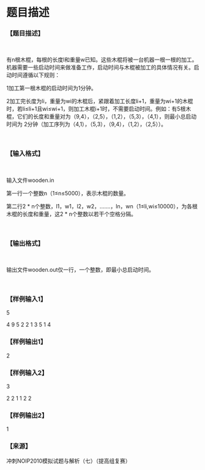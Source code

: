 # 题目描述


<h3>
	【题目描述】
</h3>
<p>
	<br/>
</p>
<p>
	有n根木棍，每根的长度l和重量w已知。这些木棍将被一台机器一根一根的加工。机器需要一些启动时间来做准备工作，启动时间与木棍被加工的具体情况有关。启动时间遵循以下规则：
</p>
<p>
	1加工第一根木棍的启动时间为1分钟。
</p>
<span style="font-size:10.5pt;font-family:" color:#323e32;"="">2加工完长度为<span style="font-size:10.5pt;font-family:" color:#323e32;"="">li，重量为<span style="font-size:10.5pt;font-family:" color:#323e32;"="">wi的木棍后，紧跟着加工长度<span style="font-size:10.5pt;font-family:" color:#323e32;"="">li+1，重量为<span style="font-size:10.5pt;font-family:" color:#323e32;"="">wi+1的木棍时，若<span style="font-size:10.5pt;font-family:" color:#323e32;"="">li≤li+1且<span style="font-size:10.5pt;font-family:" color:#323e32;"="">wi≤wi+1，则加工木棍<span style="font-size:10.5pt;font-family:" color:#323e32;"="">i+1时，不需要启动时间。例如：有<span style="font-size:10.5pt;font-family:" color:#323e32;"="">5根木棍，它们的长度和重量对为（<span style="font-size:10.5pt;font-family:" color:#323e32;"="">9,4），（<span style="font-size:10.5pt;font-family:" color:#323e32;"="">2,5），（<span style="font-size:10.5pt;font-family:" color:#323e32;"="">1,2），（<span style="font-size:10.5pt;font-family:" color:#323e32;"="">5,3），（<span style="font-size:10.5pt;font-family:" color:#323e32;"="">4,1），则最小总启动时间为<span style="font-size:10.5pt;font-family:" color:#323e32;"=""> 2分钟（加工序列为（<span style="font-size:10.5pt;font-family:" color:#323e32;"="">4,1），（<span style="font-size:10.5pt;font-family:" color:#323e32;"="">5,3），（<span style="font-size:10.5pt;font-family:" color:#323e32;"="">9,4），（<span style="font-size:10.5pt;font-family:" color:#323e32;"="">1,2），（<span style="font-size:10.5pt;font-family:" color:#323e32;"="">2,5）<span style="font-size:10.5pt;font-family:" color:#323e32;"="">）。
<p>
	<br/>
</p>
<h3>
	【输入格式】
</h3>
<p>
	<br/>
</p>
<p>
	输入文件wooden.in
</p>
<p>
	第一行一个整数n（1≤n≤5000），表示木棍的数量。
</p>
<p>
	第二行2 * n个整数，l1，w1，l2，w2，.......，ln，wn（1≤li,wi≤10000），为各根木棍的长度和重量，这2 * n个整数以若干个空格分隔。
</p>
<p>
	<br/>
</p>
<h3>
	【输出格式】
</h3>
<p>
	<br/>
</p>
<p>
	输出文件wooden.out仅一行，一个整数，即最小总启动时间。
</p>
<p>
	<br/>
</p>
<h3>
	【样例输入1】
</h3>
<p>
	<span style="font-size:10.5pt;font-family:" color:#323e32;"=""><span style="font-size:10.5pt;font-family:" color:#323e32;"=""><span style="font-size:10.5pt;font-family:" color:#323e32;"=""><span style="font-size:10.5pt;font-family:" color:#323e32;"=""><span style="font-size:10.5pt;font-family:" color:#323e32;"=""><span style="font-size:10.5pt;font-family:" color:#323e32;"=""><span style="font-size:10.5pt;font-family:" color:#323e32;"=""><span style="font-size:10.5pt;font-family:" color:#323e32;"=""><span style="font-size:10.5pt;font-family:" color:#323e32;"=""><span style="font-size:10.5pt;font-family:" color:#323e32;"=""><span style="font-size:10.5pt;font-family:" color:#323e32;"=""><span style="font-size:10.5pt;font-family:" color:#323e32;"=""><span style="font-size:10.5pt;font-family:" color:#323e32;"=""><span style="font-size:10.5pt;font-family:" color:#323e32;"=""><span style="font-size:10.5pt;font-family:" color:#323e32;"=""><span style="font-size:10.5pt;font-family:" color:#323e32;"=""><span style="font-size:10.5pt;font-family:" color:#323e32;"=""><span style="font-size:10.5pt;font-family:" color:#323e32;"=""><span style="font-size:10.5pt;font-family:" color:#323e32;"=""><span style="font-size:10.5pt;font-family:" color:#323e32;"=""><span style="font-size:10.5pt;font-family:" color:#323e32;"="">5</span></span></span></span></span></span></span></span></span></span></span></span></span></span></span></span></span></span></span></span></span>
</p>
<p>
	<span style="font-size:10.5pt;font-family:" color:#323e32;"=""><span style="font-size:10.5pt;font-family:" color:#323e32;"=""><span style="font-size:10.5pt;font-family:" color:#323e32;"=""><span style="font-size:10.5pt;font-family:" color:#323e32;"=""><span style="font-size:10.5pt;font-family:" color:#323e32;"=""><span style="font-size:10.5pt;font-family:" color:#323e32;"=""><span style="font-size:10.5pt;font-family:" color:#323e32;"=""><span style="font-size:10.5pt;font-family:" color:#323e32;"=""><span style="font-size:10.5pt;font-family:" color:#323e32;"=""><span style="font-size:10.5pt;font-family:" color:#323e32;"=""><span style="font-size:10.5pt;font-family:" color:#323e32;"=""><span style="font-size:10.5pt;font-family:" color:#323e32;"=""><span style="font-size:10.5pt;font-family:" color:#323e32;"=""><span style="font-size:10.5pt;font-family:" color:#323e32;"=""><span style="font-size:10.5pt;font-family:" color:#323e32;"=""><span style="font-size:10.5pt;font-family:" color:#323e32;"=""><span style="font-size:10.5pt;font-family:" color:#323e32;"=""><span style="font-size:10.5pt;font-family:" color:#323e32;"=""><span style="font-size:10.5pt;font-family:" color:#323e32;"=""><span style="font-size:10.5pt;font-family:" color:#323e32;"=""><span style="font-size:10.5pt;font-family:" color:#323e32;"="">
4 9 5 2 2 1 3 5 1 4</span></span></span></span></span></span></span></span></span></span></span></span></span></span></span></span></span></span></span></span></span>
</p>
<span style="font-size:10.5pt;font-family:" color:#323e32;"=""><span style="font-size:10.5pt;font-family:" color:#323e32;"=""><span style="font-size:10.5pt;font-family:" color:#323e32;"=""><span style="font-size:10.5pt;font-family:" color:#323e32;"=""><span style="font-size:10.5pt;font-family:" color:#323e32;"=""><span style="font-size:10.5pt;font-family:" color:#323e32;"=""><span style="font-size:10.5pt;font-family:" color:#323e32;"=""><span style="font-size:10.5pt;font-family:" color:#323e32;"=""><span style="font-size:10.5pt;font-family:" color:#323e32;"=""><span style="font-size:10.5pt;font-family:" color:#323e32;"=""><span style="font-size:10.5pt;font-family:" color:#323e32;"=""><span style="font-size:10.5pt;font-family:" color:#323e32;"=""><span style="font-size:10.5pt;font-family:" color:#323e32;"=""><span style="font-size:10.5pt;font-family:" color:#323e32;"=""><span style="font-size:10.5pt;font-family:" color:#323e32;"=""><span style="font-size:10.5pt;font-family:" color:#323e32;"=""><span style="font-size:10.5pt;font-family:" color:#323e32;"=""><span style="font-size:10.5pt;font-family:" color:#323e32;"=""><span style="font-size:10.5pt;font-family:" color:#323e32;"=""><span style="font-size:10.5pt;font-family:" color:#323e32;"=""><span style="font-size:10.5pt;font-family:" color:#323e32;"="">
<h3>
	【样例输出1】
</h3>
2
<h3>
	【样例输入2】
</h3>
<p>
	<span style="font-size:10.5pt;font-family:" color:#323e32;"=""><span style="font-size:10.5pt;font-family:" color:#323e32;"=""><span style="font-size:10.5pt;font-family:" color:#323e32;"=""><span style="font-size:10.5pt;font-family:" color:#323e32;"=""><span style="font-size:10.5pt;font-family:" color:#323e32;"=""><span style="font-size:10.5pt;font-family:" color:#323e32;"=""><span style="font-size:10.5pt;font-family:" color:#323e32;"=""><span style="font-size:10.5pt;font-family:" color:#323e32;"=""><span style="font-size:10.5pt;font-family:" color:#323e32;"=""><span style="font-size:10.5pt;font-family:" color:#323e32;"=""><span style="font-size:10.5pt;font-family:" color:#323e32;"=""><span style="font-size:10.5pt;font-family:" color:#323e32;"=""><span style="font-size:10.5pt;font-family:" color:#323e32;"=""><span style="font-size:10.5pt;font-family:" color:#323e32;"=""><span style="font-size:10.5pt;font-family:" color:#323e32;"=""><span style="font-size:10.5pt;font-family:" color:#323e32;"=""><span style="font-size:10.5pt;font-family:" color:#323e32;"=""><span style="font-size:10.5pt;font-family:" color:#323e32;"=""><span style="font-size:10.5pt;font-family:" color:#323e32;"=""><span style="font-size:10.5pt;font-family:" color:#323e32;"=""><span style="font-size:10.5pt;font-family:" color:#323e32;"="">3</span></span></span></span></span></span></span></span></span></span></span></span></span></span></span></span></span></span></span></span></span>
</p>
<p>
	<span style="font-size:10.5pt;font-family:" color:#323e32;"=""><span style="font-size:10.5pt;font-family:" color:#323e32;"=""><span style="font-size:10.5pt;font-family:" color:#323e32;"=""><span style="font-size:10.5pt;font-family:" color:#323e32;"=""><span style="font-size:10.5pt;font-family:" color:#323e32;"=""><span style="font-size:10.5pt;font-family:" color:#323e32;"=""><span style="font-size:10.5pt;font-family:" color:#323e32;"=""><span style="font-size:10.5pt;font-family:" color:#323e32;"=""><span style="font-size:10.5pt;font-family:" color:#323e32;"=""><span style="font-size:10.5pt;font-family:" color:#323e32;"=""><span style="font-size:10.5pt;font-family:" color:#323e32;"=""><span style="font-size:10.5pt;font-family:" color:#323e32;"=""><span style="font-size:10.5pt;font-family:" color:#323e32;"=""><span style="font-size:10.5pt;font-family:" color:#323e32;"=""><span style="font-size:10.5pt;font-family:" color:#323e32;"=""><span style="font-size:10.5pt;font-family:" color:#323e32;"=""><span style="font-size:10.5pt;font-family:" color:#323e32;"=""><span style="font-size:10.5pt;font-family:" color:#323e32;"=""><span style="font-size:10.5pt;font-family:" color:#323e32;"=""><span style="font-size:10.5pt;font-family:" color:#323e32;"=""><span style="font-size:10.5pt;font-family:" color:#323e32;"="">
2 2 1 1 2 2</span></span></span></span></span></span></span></span></span></span></span></span></span></span></span></span></span></span></span></span></span>
</p>
<span style="font-size:10.5pt;font-family:" color:#323e32;"=""><span style="font-size:10.5pt;font-family:" color:#323e32;"=""><span style="font-size:10.5pt;font-family:" color:#323e32;"=""><span style="font-size:10.5pt;font-family:" color:#323e32;"=""><span style="font-size:10.5pt;font-family:" color:#323e32;"=""><span style="font-size:10.5pt;font-family:" color:#323e32;"=""><span style="font-size:10.5pt;font-family:" color:#323e32;"=""><span style="font-size:10.5pt;font-family:" color:#323e32;"=""><span style="font-size:10.5pt;font-family:" color:#323e32;"=""><span style="font-size:10.5pt;font-family:" color:#323e32;"=""><span style="font-size:10.5pt;font-family:" color:#323e32;"=""><span style="font-size:10.5pt;font-family:" color:#323e32;"=""><span style="font-size:10.5pt;font-family:" color:#323e32;"=""><span style="font-size:10.5pt;font-family:" color:#323e32;"=""><span style="font-size:10.5pt;font-family:" color:#323e32;"=""><span style="font-size:10.5pt;font-family:" color:#323e32;"=""><span style="font-size:10.5pt;font-family:" color:#323e32;"=""><span style="font-size:10.5pt;font-family:" color:#323e32;"=""><span style="font-size:10.5pt;font-family:" color:#323e32;"=""><span style="font-size:10.5pt;font-family:" color:#323e32;"=""><span style="font-size:10.5pt;font-family:" color:#323e32;"="">
<h3>
	【样例输出2】
</h3>
<p>
	<span style="font-size:10.5pt;font-family:" color:#323e32;"=""><span style="font-size:10.5pt;font-family:" color:#323e32;"=""><span style="font-size:10.5pt;font-family:" color:#323e32;"=""><span style="font-size:10.5pt;font-family:" color:#323e32;"=""><span style="font-size:10.5pt;font-family:" color:#323e32;"=""><span style="font-size:10.5pt;font-family:" color:#323e32;"=""><span style="font-size:10.5pt;font-family:" color:#323e32;"=""><span style="font-size:10.5pt;font-family:" color:#323e32;"=""><span style="font-size:10.5pt;font-family:" color:#323e32;"=""><span style="font-size:10.5pt;font-family:" color:#323e32;"=""><span style="font-size:10.5pt;font-family:" color:#323e32;"=""><span style="font-size:10.5pt;font-family:" color:#323e32;"=""><span style="font-size:10.5pt;font-family:" color:#323e32;"=""><span style="font-size:10.5pt;font-family:" color:#323e32;"=""><span style="font-size:10.5pt;font-family:" color:#323e32;"=""><span style="font-size:10.5pt;font-family:" color:#323e32;"=""><span style="font-size:10.5pt;font-family:" color:#323e32;"=""><span style="font-size:10.5pt;font-family:" color:#323e32;"=""><span style="font-size:10.5pt;font-family:" color:#323e32;"=""><span style="font-size:10.5pt;font-family:" color:#323e32;"=""><span style="font-size:10.5pt;font-family:" color:#323e32;"="">1</span></span></span></span></span></span></span></span></span></span></span></span></span></span></span></span></span></span></span></span></span>
</p>
<p>
	<span style="font-size:10.5pt;font-family:" color:#323e32;"=""><span style="font-size:10.5pt;font-family:" color:#323e32;"=""><span style="font-size:10.5pt;font-family:" color:#323e32;"=""><span style="font-size:10.5pt;font-family:" color:#323e32;"=""><span style="font-size:10.5pt;font-family:" color:#323e32;"=""><span style="font-size:10.5pt;font-family:" color:#323e32;"=""><span style="font-size:10.5pt;font-family:" color:#323e32;"=""><span style="font-size:10.5pt;font-family:" color:#323e32;"=""><span style="font-size:10.5pt;font-family:" color:#323e32;"=""><span style="font-size:10.5pt;font-family:" color:#323e32;"=""><span style="font-size:10.5pt;font-family:" color:#323e32;"=""><span style="font-size:10.5pt;font-family:" color:#323e32;"=""><span style="font-size:10.5pt;font-family:" color:#323e32;"=""><span style="font-size:10.5pt;font-family:" color:#323e32;"=""><span style="font-size:10.5pt;font-family:" color:#323e32;"=""><span style="font-size:10.5pt;font-family:" color:#323e32;"=""><span style="font-size:10.5pt;font-family:" color:#323e32;"=""><span style="font-size:10.5pt;font-family:" color:#323e32;"=""><span style="font-size:10.5pt;font-family:" color:#323e32;"=""><span style="font-size:10.5pt;font-family:" color:#323e32;"=""><span style="font-size:10.5pt;font-family:" color:#323e32;"=""></span></span></span></span></span></span></span></span></span></span></span></span></span></span></span></span></span></span></span></span></span>
</p>
<h3>
</h3>
<h3>
	【来源】
</h3>
<p>
	冲刺NOIP2010模拟试题与解析（七）（提高组复赛）
</p>
<br/>
<p>
	<br/>
</p>
</span></span></span></span></span></span></span></span></span></span></span></span></span></span></span></span></span></span></span></span></span></span></span></span></span></span></span></span></span></span></span></span></span></span></span></span></span></span></span></span></span></span></span></span></span></span></span></span></span></span></span></span></span></span></span></span></span></span></span></span></span></span></span>
